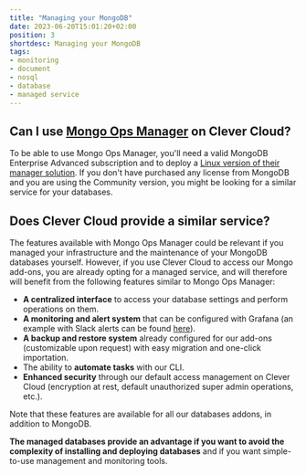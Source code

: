 ```yaml
---
title: "Managing your MongoDB"
date: 2023-06-20T15:01:20+02:00
position: 3
shortdesc: Managing your MongoDB
tags:
- monitoring
- document
- nosql
- database
- managed service
---
```


## Can I use [Mongo Ops Manager](https://www.mongodb.com/products/ops-manager) on Clever Cloud?

To be able to use Mongo Ops Manager, you'll need a valid MongoDB Enterprise Advanced subscription and to deploy a [Linux version of their manager solution](https://www.mongodb.com/try/download/ops-manager). If you don't have purchased any license from MongoDB and you are using the Community version, you might be looking for a similar service for your databases.

## Does Clever Cloud provide a similar service?

The features available with Mongo Ops Manager could be relevant if you managed your infrastructure and the maintenance of your MongoDB databases yourself. However, if you use Clever Cloud to access our Mongo add-ons, you are already opting for a managed service, and will therefore will benefit from the following features similar to Mongo Ops Manager:

- **A centralized interface** to access your database settings and perform operations on them.
- **A monitoring and alert system** that can be configured with Grafana (an example with Slack alerts can be found [here](https://www.clever-cloud.com/blog/features/2021/12/03/slack-alerts-for-grafana/)).
- **A backup and restore system** already configured for our add-ons (customizable upon request) with easy migration and one-click importation.
- The ability to **automate tasks** with our CLI.
- **Enhanced security** through our default access management on Clever Cloud (encryption at rest, default unauthorized super admin operations, etc.).

Note that these features are available for all our databases addons, in addition to MongoDB.

**The managed databases provide an advantage if you want to avoid the complexity of installing and deploying databases** and if you want simple-to-use management and monitoring tools.
